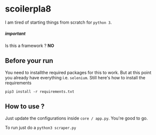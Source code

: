 # scoilerpla8

I am tired of starting things from scratch for `python 3`.

##### ***important***
Is this a framework ? **NO**

## Before your run

You need to installthe required packages for this to work. But at this point you already have everything i.e. `selenium`. Still here's how to install the requirements

`pip3 install -r requirements.txt`

## How to use ?

Just update the configurations inside `core / app.py`. You're good to go.

To run just do a `python3 scraper.py`
